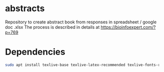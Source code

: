# abstracts
Repository to create abstract book from responses in spreadsheet / google doc .xlsx
The process is described in details at https://bioinfoexpert.com/?p=769

# Dependencies
```bash
sudo apt install texlive-base texlive-latex-recommended texlive-fonts-recommended texlive-latex-extra make python-xlrd
```
